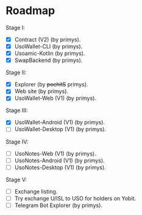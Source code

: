 # Roadmap

Stage I:
- [x] Contract (V2) (by primys).
- [x] UsoWallet-CLI (by primys).
- [x] Usoamic-Kotlin (by primys).
- [x] SwapBackend (by primys).

Stage II:
- [x] Explorer (by <del>pochitS</del> primys).
- [x] Web site (by primys).
- [x] UsoWallet-Web (V1) (by primys).

Stage III:
- [x] UsoWallet-Android (V1) (by primys).
- [ ] UsoWallet-Desktop (V1) (by primys).

Stage IV:
- [ ] UsoNotes-Web (V1) (by primys).
- [ ] UsoNotes-Android (V1) (by primys).
- [ ] UsoNotes-Desktop (V1) (by primys).

Stage V:
- [ ] Exchange listing.
- [ ] Try exchange U/ISL to USO for holders on Yobit.
- [ ] Telegram Bot Explorer (by primys).
